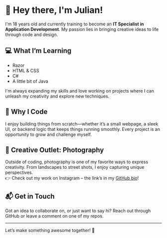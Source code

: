 # 👋 Hey there, I'm Julian!

I'm 18 years old and currently training to become an **IT Specialist in Application Development**. My passion lies in bringing creative ideas to life through code and design.

## 💻 What I’m Learning

- Razor
- HTML & CSS
- C#
- A little bit of Java

I'm always expanding my skills and love working on projects where I can unleash my creativity and explore new techniques.

## 🚀 Why I Code

I enjoy building things from scratch—whether it’s a small webpage, a sleek UI, or backend logic that keeps things running smoothly. Every project is an opportunity to grow and challenge myself.

## 📸 Creative Outlet: Photography

Outside of coding, photography is one of my favorite ways to express creativity. From landscapes to street shots, I enjoy capturing unique perspectives.  
👉 Check out my work on Instagram – the link’s in my [GitHub bio](https://github.com/goebelj)!

## 📬 Get in Touch

Got an idea to collaborate on, or just want to say hi? Reach out through GitHub or leave a comment on one of my repos.

---

Let’s make something awesome together! 🚀
